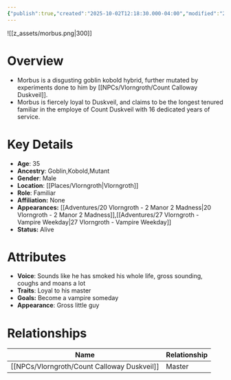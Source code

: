 ```yaml
---
{"publish":true,"created":"2025-10-02T12:18:30.000-04:00","modified":"2025-10-17T10:27:11.709-04:00","cssclasses":""}
---
```


![[z_assets/morbus.png|300]]

# Overview
- Morbus is a disgusting goblin kobold hybrid, further mutated by experiments done to him by [[NPCs/Vlorngroth/Count Calloway Duskveil]].
- Morbus is fiercely loyal to Duskveil, and claims to be the longest tenured familiar in the employe of Count Duskveil with 16 dedicated years of service.

# Key Details
- **Age**: 35
- **Ancestry**: Goblin,Kobold,Mutant
- **Gender**: Male
- **Location**: [[Places/Vlorngroth\|Vlorngroth]]
- **Role**: Familiar
- **Affiliation:** None
- **Appearances:** [[Adventures/20 Vlorngroth - 2 Manor 2 Madness\|20 Vlorngroth - 2 Manor 2 Madness]],[[Adventures/27 Vlorngroth - Vampire Weekday\|27 Vlorngroth - Vampire Weekday]]
- **Status:** Alive

# Attributes
- **Voice**: Sounds like he has smoked his whole life, gross sounding, coughs and moans a lot
- **Traits**: Loyal to his master
- **Goals:** Become a vampire someday
- **Appearance**: Gross little guy

# Relationships

| Name                        | Relationship |
| --------------------------- | ------------ |
| [[NPCs/Vlorngroth/Count Calloway Duskveil]] | Master       |

